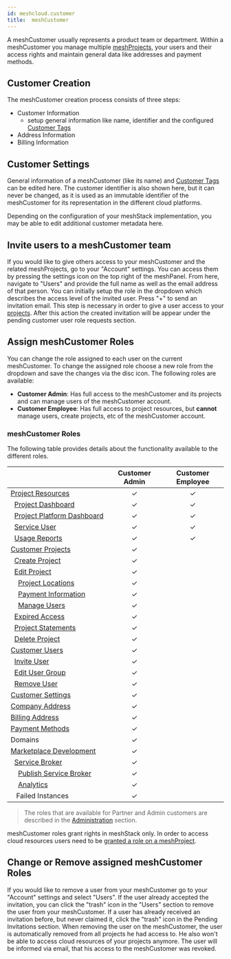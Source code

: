 ```yaml
---
id: meshcloud.customer
title:  meshCustomer
---
```


A meshCustomer usually represents a product team or department. Within a meshCustomer you manage multiple [meshProjects](meshcloud.project.md), your users and their access rights and maintain general data like addresses and payment methods.

## Customer Creation

The meshCustomer creation process consists of three steps:

- Customer Information
    - setup general information like name, identifier and the configured [Customer Tags](meshstack.tag-schema.md#customer-tag-schema)
- Address Information
- Billing Information

## Customer Settings

General information of a meshCustomer (like its name) and [Customer Tags](meshstack.tag-schema.md#customer-tag-schema) can be edited here. The customer identifier is also shown here, but it can never be changed, as it is used as an immutable identifier of the meshCustomer for its representation in the different cloud platforms.

Depending on the configuration of your meshStack implementation, you may be able to edit additional customer metadata here.

## Invite users to a meshCustomer team

If you would like to give others access to your meshCustomer and the related meshProjects, go to your "Account" settings. You can access them by pressing the settings icon on the top right of the meshPanel. From here, navigate to "Users" and provide the full name as well as the email address of that person. You can initially setup the role in the dropdown which describes the access level of the invited user. Press "+" to send an invitation email. This step is necessary in order to give a user access to your [projects](meshcloud.project.md). After this action the created invitation will be appear under the pending customer user role requests section.

## Assign meshCustomer Roles

You can change the role assigned to each user on the current meshCustomer. To change the assigned role choose a new role from the dropdown and save the changes via the disc icon. The following roles are available:

- **Customer Admin**: Has full access to the meshCustomer and its projects and can manage users of the meshCustomer account.
- **Customer Employee**: Has full access to project resources, but **cannot** manage users, create projects, etc of the meshCustomer account.

### meshCustomer Roles

The following table provides details about the functionality available to the different roles.

|                       | Customer Admin | Customer Employee |
| --------------------- | :---: | :---: |
| [Project&nbsp;Resources](meshcloud.project-resources.md) | &#10003; | &#10003; |
| &nbsp;&nbsp;[Project&nbsp;Dashboard](meshcloud.project-resources.md#project-dashboard) | &#10003; | &#10003; |
| &nbsp;&nbsp;[Project&nbsp;Platform&nbsp;Dashboard](meshcloud.project-resources.md#project-platform-dashboard) | &#10003; | &#10003; |
| &nbsp;&nbsp;[Service&nbsp;User](meshcloud.service-user.md) | &#10003; | &#10003; |
| &nbsp;&nbsp;[Usage Reports](meshcloud.project-metering.md#tenant-usage-report) | &#10003; | &#10003; |
| [Customer&nbsp;Projects](meshcloud.project.md#manage-meshprojects) | &#10003; | |
| &nbsp;&nbsp;[Create&nbsp;Project](meshcloud.project.md#create-a-new-meshproject) | &#10003; | |
| &nbsp;&nbsp;[Edit&nbsp;Project](meshcloud.project.md#manage-meshprojects) | &#10003; | |
| &nbsp;&nbsp;&nbsp;&nbsp;[Project&nbsp;Locations](meshcloud.project.md#add-remove-locations-from-a-meshproject) | &#10003; | |
| &nbsp;&nbsp;&nbsp;&nbsp;[Payment&nbsp;Information](meshcloud.project.md#provide-payment-information-for-meshproject) | &#10003; | |
| &nbsp;&nbsp;&nbsp;&nbsp;[Manage&nbsp;Users](meshcloud.project.md#user-management-on-a-meshproject) | &#10003; | |
| &nbsp;&nbsp;[Expired&nbsp;Access](meshcloud.project.md#expiry-of-a-user-assignment) | &#10003; | |
| &nbsp;&nbsp;[Project&nbsp;Statements](meshcloud.project-metering.md#project-statement) | &#10003; | |
| &nbsp;&nbsp;[Delete&nbsp;Project](meshcloud.project.md#delete-a-meshproject) | &#10003; | |
| [Customer&nbsp;Users](meshcloud.customer.md) | &#10003; | |
| &nbsp;&nbsp;[Invite&nbsp;User](meshcloud.customer.md#invite-users-to-access-a-meshcustomer) | &#10003; | |
| &nbsp;&nbsp;[Edit&nbsp;User&nbsp;Group](meshcloud.customer.md#manage-groups-of-assigned-users) | &#10003; | |
| &nbsp;&nbsp;[Remove&nbsp;User](meshcloud.customer.md#remove-users-from-a-meshcustomer) | &#10003; | |
| [Customer&nbsp;Settings](meshcloud.customer.md#customer-settings) | &#10003; | |
| [Company&nbsp;Address](meshcloud.project-metering.md#company-billing-addresses) | &#10003; | |
| [Billing&nbsp;Address](meshcloud.project-metering.md#company-billing-addresses) | &#10003; | |
| [Payment&nbsp;Methods](meshcloud.project-metering.md#payment-methods) | &#10003; | |
| Domains | &#10003; | |
| [Marketplace&nbsp;Development](meshstack.meshmarketplace.development.md) | &#10003; | |
| &nbsp;&nbsp;[Service&nbsp;Broker](meshstack.meshmarketplace.development.md#how-to-use-it) | &#10003; | |
| &nbsp;&nbsp;&nbsp;&nbsp;[Publish Service Broker](meshstack.meshmarketplace.development.md#publish-your-service-broker) | &#10003; | |
| &nbsp;&nbsp;&nbsp;&nbsp;[Analytics](meshstack.meshmarketplace.development.md#debugging-your-service-broker) | &#10003; | |
| &nbsp;&nbsp;&nbsp;Failed&nbsp;Instances | &#10003; | |

> The roles that are available for Partner and Admin customers are described in the [Administration](administration.index.md) section.

meshCustomer roles grant rights in meshStack only. In order to access cloud resources users need to be [granted a role on a meshProject](meshcloud.project.md#user-management-on-a-meshproject).

## Change or Remove assigned meshCustomer Roles

If you would like to remove a user from your meshCustomer go to your "Account" settings and select "Users". If the user already accepted the invitation, you can click the "trash" icon in the "Users" section to remove the user from your meshCustomer. If a user has already received an invitation before, but never claimed it, click the "trash" icon in the Pending Invitations section. When removing the user on the meshCustomer, the user is automatically removed from all projects he had access to. He also won't be able to access cloud resources of your projects anymore. The user will be informed via email, that his access to the meshCustomer was revoked.
